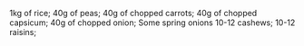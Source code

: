 1kg of rice;
40g of peas;
40g of chopped carrots;
40g of chopped capsicum;
40g of chopped onion;
Some spring onions
10-12 cashews;
10-12 raisins;